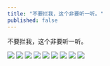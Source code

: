 ```yaml
---
title: "不要拦我，这个非要听一听。"
published: false
---
```

不要拦我，这个非要听一听。

![](./1.jpg)
![](./2.jpg)
![](./3.jpg)
![](./4.jpg)
![](./5.jpg)
![](./6.jpg)
![](./7.jpg)
![](./8.jpg)
![](./9.jpg)
